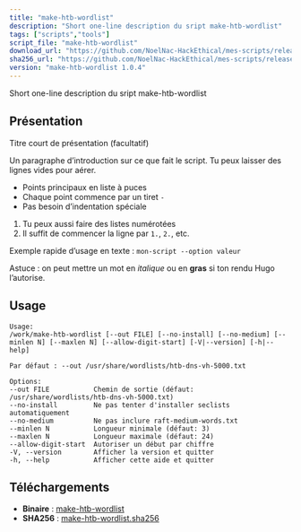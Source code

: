```yaml
---
title: "make-htb-wordlist"
description: "Short one-line description du sript make-htb-wordlist"
tags: ["scripts","tools"]
script_file: "make-htb-wordlist"
download_url: "https://github.com/NoelNac-HackEthical/mes-scripts/releases/download/r-2025-10-07-1806/make-htb-wordlist"
sha256_url: "https://github.com/NoelNac-HackEthical/mes-scripts/releases/download/r-2025-10-07-1806/make-htb-wordlist.sha256"
version: "make-htb-wordlist 1.0.4"
---
```


Short one-line description du sript make-htb-wordlist

## Présentation

Titre court de présentation (facultatif)

Un paragraphe d’introduction sur ce que fait le script.
Tu peux laisser des lignes vides pour aérer.

- Points principaux en liste à puces
- Chaque point commence par un tiret `-`
- Pas besoin d’indentation spéciale

1. Tu peux aussi faire des listes numérotées
2. Il suffit de commencer la ligne par `1.`, `2.`, etc.

Exemple rapide d’usage en texte :
`mon-script --option valeur`

Astuce : on peut mettre un mot en *italique* ou en **gras** si ton rendu Hugo l’autorise.

## Usage

```
Usage:
/work/make-htb-wordlist [--out FILE] [--no-install] [--no-medium] [--minlen N] [--maxlen N] [--allow-digit-start] [-V|--version] [-h|--help]

Par défaut : --out /usr/share/wordlists/htb-dns-vh-5000.txt

Options:
--out FILE           Chemin de sortie (défaut: /usr/share/wordlists/htb-dns-vh-5000.txt)
--no-install         Ne pas tenter d'installer seclists automatiquement
--no-medium          Ne pas inclure raft-medium-words.txt
--minlen N           Longueur minimale (défaut: 3)
--maxlen N           Longueur maximale (défaut: 24)
--allow-digit-start  Autoriser un début par chiffre
-V, --version        Afficher la version et quitter
-h, --help           Afficher cette aide et quitter
```

## Téléchargements

- **Binaire** : [make-htb-wordlist](https://github.com/NoelNac-HackEthical/mes-scripts/releases/download/r-2025-10-07-1806/make-htb-wordlist)
- **SHA256** : [make-htb-wordlist.sha256](https://github.com/NoelNac-HackEthical/mes-scripts/releases/download/r-2025-10-07-1806/make-htb-wordlist.sha256)

